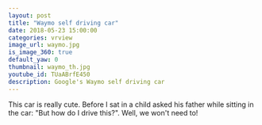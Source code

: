```yaml
---
layout: post
title: "Waymo self driving car"
date: 2018-05-23 15:00:00
categories: vrview
image_url: waymo.jpg
is_image_360: true
default_yaw: 0
thumbnail: waymo_th.jpg
youtube_id: TUaABrfE450
description: Google's Waymo self driving car
---
```

This car is really cute. Before I sat in a child asked his father while sitting in the car: "But how do I drive this?". Well, we won't need to!
